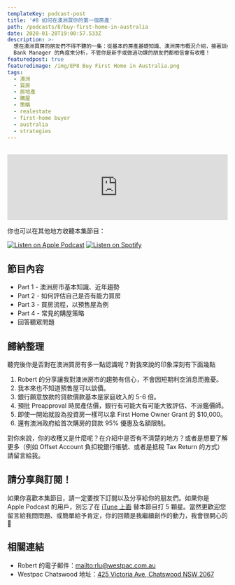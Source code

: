 ```yaml
---
templateKey: podcast-post
title: '#8 如何在澳洲買你的第一個房產'
path: /podcasts/8/buy-first-home-in-australia
date: 2020-01-28T19:00:57.533Z
description: >-
  想在澳洲買房的朋友們不得不聽的一集：從基本的房產基礎知識、澳洲房市概況介紹，接著談如何評估自己是否有能力扛房貸，最後分享買預售屋的步驟。從專業的銀行經理 
  Bank Manager 的角度來分析，不管你是新手或做過功課的朋友們都相信會有收穫！
featuredpost: true
featuredimage: /img/EP8 Buy First Home in Australia.png
tags:
  - 澳洲
  - 買房
  - 房地產
  - 購屋
  - 策略
  - realestate
  - first-home buyer
  - australia
  - strategies
---
```

<br/>

<iframe src="https://www.listennotes.com/embedded/e/b236e780ba44458090674549a37d16ae/" height="150px" width="100%" style="width: 1px; min-width: 100%;" frameborder="0" scrolling="no"></iframe>

你也可以在其他地方收聽本集節目：

[![Listen on Apple Podcast](/img/apple_badge.svg)](https://podcasts.apple.com/au/podcast/8-%E5%A6%82%E4%BD%95%E5%9C%A8%E6%BE%B3%E6%B4%B2%E8%B2%B7%E4%BD%A0%E7%9A%84%E7%AC%AC%E4%B8%80%E5%80%8B%E6%88%BF%E7%94%A2/id1479619488?i=1000463941386) [![Listen on Spotify](/img/spotify-badge-165x40.svg)](https://open.spotify.com/episode/1W6UhWJiVwBvr7yLhCejAk)

## 節目內容

* Part 1 - 澳洲房市基本知識、近年趨勢
* Part 2 - 如何評估自己是否有能力買房
* Part 3 - 買房流程，以預售屋為例
* Part 4 - 常見的購屋策略
* 回答聽眾問題

## 歸納整理

聽完後你是否對在澳洲買房有多一點認識呢？對我來說的印象深刻有下面幾點

1. Robert 的分享讓我對澳洲房市的趨勢有信心，不會因短期利空消息而擔憂。
2. 我本來也不知道預售屋可以談價。
3. 銀行願意放款的貸款價款基本是家庭收入的 5-6 倍。
4. 預批 Preapproval 時房產估價，銀行有可能大有可能大致評估、不派鑑價師。
5. 即使一開始就設為投資房一樣可以拿 First Home Owner Grant 的 $10,000。
6. 還有澳洲政府給首次購房的貸款 95% 優惠及名額限制。

對你來說，你的收穫又是什麼呢？在介紹中是否有不淸楚的地方？或者是想要了解更多（例如 Offset Account 負扣稅銀行帳號、或者是抵稅 Tax Return 的方式）請留言給我。

## 請分享與訂閱！

如果你喜歡本集節目，請一定要按下訂閱以及分享給你的朋友們。如果你是 Apple Podcast 的用戶，別忘了在 [iTune 上面](https://podcasts.apple.com/au/podcast/flycoder-%E9%A3%9B%E8%A1%8C%E9%96%8B%E7%99%BC%E8%80%85/id1479619488) 替本節目打 5 顆星。當然更歡迎您留言給我問問題、或簡單給予肯定，你的回饋是我繼續創作的動力，我會很開心的 🙏 

## 相關連結

* Robert 的電子郵件：[mailto:rlu@westpac.com.au](rlu@westpac.com.au) 
* Westpac Chatswood 地址：[425 Victoria Ave, Chatswood NSW 2067](https://goo.gl/maps/kif6UqGox8MsTf3e8)
